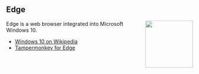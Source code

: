 ## Edge
<img src="https://raw.githubusercontent.com/wiki/OpenUserJS/OpenUserJS.org/images/edge_icon.min.svg?sanitize=true" width="128" height="128" align="right">

Edge is a web browser integrated into Microsoft Windows 10.

* [Windows 10 on Wikipedia][wikipediaWindows10]
* [Tampermonkey for Edge][TampermonkeyForEdge]

[githubFavicon]: https://assets-cdn.github.com/favicon.ico
[oujsFavicon]: https://raw.githubusercontent.com/OpenUserJs/OpenUserJS.org/master/public/images/favicon16.png
[wikipediaEdge]: https://www.wikipedia.org/wiki/Microsoft_Edge
[wikipediaWindows10]: https://www.wikipedia.org/wiki/Windows_10
[TampermonkeyForEdge]: Tampermonkey-for-Edge
